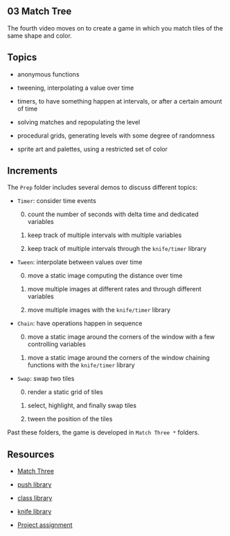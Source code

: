 ## 03 Match Tree

The fourth video moves on to create a game in which you match tiles of the same shape and color.

## Topics

- anonymous functions

- tweening, interpolating a value over time

- timers, to have something happen at intervals, or after a certain amount of time

- solving matches and repopulating the level

- procedural grids, generating levels with some degree of randomness

- sprite art and palettes, using a restricted set of color

## Increments

The `Prep` folder includes several demos to discuss different topics:

- `Timer`: consider time events

  0.  count the number of seconds with delta time and dedicated variables

  1.  keep track of multiple intervals with multiple variables

  2.  keep track of multiple intervals through the `knife/timer` library

- `Tween`: interpolate between values over time

  0. move a static image computing the distance over time

  1. move multiple images at different rates and through different variables

  2. move multiple images with the `knife/timer` library

- `Chain`: have operations happen in sequence

  0. move a static image around the corners of the window with a few controlling variables

  1. move a static image around the corners of the window chaining functions with the `knife/timer` library

- `Swap`: swap two tiles

  0. render a static grid of tiles

  1. select, highlight, and finally swap tiles

  2. tween the position of the tiles

Past these folders, the game is developed in `Match Three *` folders.

<!-- 0. -->

## Resources

- [Match Three](https://youtu.be/64TbMmCgRv0)

- [push library](https://github.com/Ulydev/push)

- [class library](https://github.com/vrld/hump/blob/master/class.lua)

- [knife library](https://github.com/airstruck/knife)

- [Project assignment](https://docs.cs50.net/ocw/games/assignments/3/assignment3.html)
